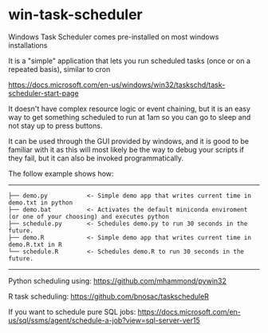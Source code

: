 # win-task-scheduler

Windows Task Scheduler comes pre-installed on most windows installations

It is a "simple" application that lets you run scheduled tasks (once or on a repeated basis), similar to cron

https://docs.microsoft.com/en-us/windows/win32/taskschd/task-scheduler-start-page

It doesn't have complex resource logic or event chaining, but it is an easy way to get something scheduled to run at 1am so you can go to sleep and not stay up to press buttons.

It can be used through the GUI provided by windows, and it is good to be familiar with it as this will most likely be the way to debug your scripts if they fail, but it can also be invoked programmatically.

The follow example shows how:

------------

    ├── demo.py           <- Simple demo app that writes current time in demo.txt in python
    ├── demo.bat          <- Activates the default miniconda enviroment (or one of your choosing) and executes python
    ├── schedule.py       <- Schedules demo.py to run 30 seconds in the future.
    ├── demo.R            <- Simple demo app that writes current time in demo.R.txt in R 
    └── schedule.R        <- Schedules demo.R to run 30 seconds in the future.
    
   
--------

Python scheduling using:
https://github.com/mhammond/pywin32

R task scheduling:
https://github.com/bnosac/taskscheduleR

If you want to schedule pure SQL jobs:
https://docs.microsoft.com/en-us/sql/ssms/agent/schedule-a-job?view=sql-server-ver15
